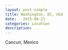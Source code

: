 ```yaml
---
layout: post-simple
title: Washington, DC, USA
date:   2015-08-21
categories: Location
description: 
---
```


Cancun, Mexico